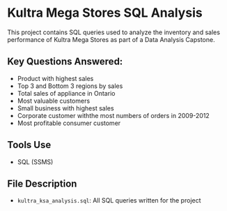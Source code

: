 
# Kultra Mega Stores SQL Analysis 
This project contains SQL queries used to analyze the inventory and sales performance of Kultra Mega Stores as part of a Data Analysis Capstone.

##  Key Questions Answered:
- Product with highest sales
- Top 3 and Bottom 3 regions by sales
- Total sales of appliance in Ontario 
- Most valuable customers
- Small business with highest sales
- Corporate customer withthe most numbers of orders in 2009-2012
- Most profitable consumer customer


## Tools Use
- SQL (SSMS)

## File Description
- `kultra_ksa_analysis.sql`: All SQL queries written for the project
